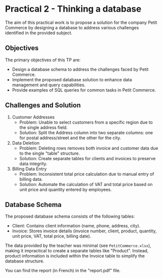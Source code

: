 # Practical 2 - Thinking a database

The aim of this practical work is to propose a solution for the company Petit Commerce by designing a database to address various challenges identified in the provided subject.

## Objectives

The primary objectives of this TP are:

- Design a database schema to address the challenges faced by Petit Commerce.
- Implement the proposed database solution to enhance data management and query capabilities.
- Provide examples of SQL queries for common tasks in Petit Commerce.

## Challenges and Solution

1. Customer Addresses
   - Problem: Unable to select customers from a specific region due to the single address field.
   - Solution: Split the Address column into two separate columns: one for postal address/street and the other for the city.
2. Data Deletion
   - Problem: Deleting rows removes both invoice and customer data due to the single "table" structure.
   - Solution: Create separate tables for clients and invoices to preserve data integrity.
3. Billing Data Entry
   - Problem: Inconsistent total price calculation due to manual entry of billing data.
   - Solution: Automate the calculation of VAT and total price based on unit price and quantity entered by employees.

## Database Schema

The proposed database schema consists of the following tables:

- Client: Contains client information (name, phone, address, city).
- Invoice: Stores invoice details (invoice number, client, product, quantity, unit price, VAT, total price, billing date).

The data provided by the teacher was minimal (see `PetitCommerce.xlsx`), making it impractical to create a separate tables like "Product". Instead, product information is included within the Invoice table to simplify the database structure.

You can find the report (in French) in the "report.pdf" file.
